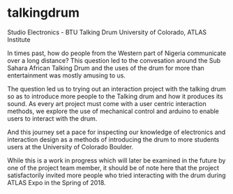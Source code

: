 # talkingdrum
Studio Electronics - BTU Talking Drum
University of Colorado, ATLAS Institute

In times past, how do people from the Western part of Nigeria communicate over a long distance? This question led to the convesation around the Sub Sahara African Talking Drum and the uses of the drum for more than entertainment was mostly amusing to us. 

The question led us to trying out an interaction project with the talking drum so as to introduce more people to the Talking drum and how it produces its sound. As every art project must come with a user centric interaction methods, we explore the use of mechanical control and arduino to enable users to interact with the drum. 

And this journey set a pace for inspecting our knowledge of electronics and interaction design as a methods of introducing the drum to more students users at the University of Colorado Boulder. 

While this is a work in progress which will later be examined in the future by one of the project team member, it should be of note here that the project satisfactorily invited more people who tried interacting with the drum during ATLAS Expo in the Spring of 2018. 
